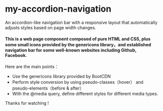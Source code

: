 # my-accordion-navigation
An accordion-like navigation bar with a responsive layout that automatically adjusts styles based on page width changes.

#### This is a web page component composed of pure HTML and CSS, plus some small icons provided by the genericons library，and established navigation bar for some well-known websites including Github, Facebook.

Here are the main points：

 - Use the genericons library provided by BootCDN
 - Perform style conversion by using pseudo-classes（hover） and pseudo-elements（before & after）
 - With the @media query, define different styles for different media types.

Thanks for watching !
